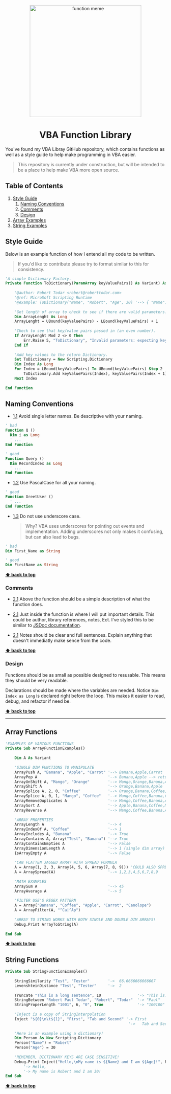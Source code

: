 <p align="center">
    <img width="350px" alt="function meme" src="https://i.pinimg.com/736x/2e/e7/b3/2ee7b37349f798c3460e244143bdd0bc--math-puns-math-humor.jpg">
    <h1 align="center">VBA Function Library</h1>
</p>

You've found my VBA Libray GitHub repository, which contains functions as well as a style guide to help make programming in VBA easier.

> This repository is currently under construction, but will be intended to be a place to help make VBA more open source.


## Table of Contents

1. [Style Guide](#style-guide)
   1. [Naming Conventions](#naming-conventions)
   2. [Comments](#comments)
   3. [Design](#design)
2. [Array Examples](#array-functions)
3. [String Examples](#string-functions)


## Style Guide

Below is an example function of how I entend all my code to be written. 

> If you'd like to contribute please try to format similar to this for consistency.

```vb
'A simple Dictionary Factory.
Private Function ToDictionary(ParamArray keyValuePairs() As Variant) As Scripting.Dictionary
    
    '@author: Robert Todar <robert@roberttodar.com>
    '@ref: MicroSoft Scripting Runtime
    '@example: ToDictionary("Name", "Robert", "Age", 30) '--> { "Name": "Robert, "Age": 30 }
    
    'Get length of array to check to see if there are valid parameters.
    Dim ArrayLenght As Long
    ArrayLenght = UBound(keyValuePairs) - LBound(keyValuePairs) + 1
    
    'Check to see that key/value pairs passed in (an even number).
    If ArrayLenght Mod 2 <> 0 Then
        Err.Raise 5, "ToDictionary", "Invalid parameters: expecting key/value pairs, but received an odd number of arguments."
    End If
    
    'Add key values to the return Dictionary.
    Set ToDictionary = New Scripting.Dictionary
    Dim Index As Long
    For Index = LBound(keyValuePairs) To UBound(keyValuePairs) Step 2
        ToDictionary.Add keyValuePairs(Index), keyValuePairs(Index + 1)
    Next Index
    
End Function
```

## Naming Conventions

<a name="single--letter--names"></a><a name="1.1"></a>
- [1.1](#single--letter--names) Avoid single letter names. Be descriptive with your naming.

```vb
' bad
Function Q ()
  Dim i as Long
  ' ...
End Function

' good
Function Query ()
  Dim RecordIndex as Long
  ' ...
End Function
```

<a name="pascal--case"></a><a name="1.2"></a>
- [1.2](#pascal--case) Use PascalCase for all your naming.

```vb
' good
Function GreetUser ()
  ' ...
End Function
```

<a name="underscore--case"></a><a name="1.3"></a>
- [1.3](#underscore--case) Do not use underscore case.
  
  > Why? VBA uses underscores for pointing out events and implementation. Adding underscores not only makes it confusing, but can also lead to bugs.

```vb
' bad
Dim First_Name as String

' good
Dim FirstName as String
```
**[⬆ back to top](#table-of-contents)**

### Comments

<a name="description-header-comment"></a><a name="2.1"></a>
- [2.1](#description-header-comment) Above the function should be a simple description of what the function does.

<a name="doc--comment"></a><a name="2.2"></a>
- [2.1](#doc--comment) Just inside the function is where I will put important details. This could be author, library references, notes, Ect. I've styled this to be similar to [JSDoc documentation](https://devdocs.io/jsdoc/). 

<a name="descriptive--comment"></a><a name="2.1"></a>
- [2.1](#descriptive--comment) Notes should be clear and full sentences. Explain anything that doesn't immediatly make sence from the code.

**[⬆ back to top](#table-of-contents)**


### Design

Functions should be as small as possible designed to resusable. This means they should be very readable.

Declarations should be made where the variables are needed. Notice `Dim Index as Long` is declared right before the loop. This makes it easier to read, debug, and refactor if need be.

**[⬆ back to top](#table-of-contents)**

----

## Array Functions

```vb
'EXAMPLES OF VARIOUS FUNCTIONS
Private Sub ArrayFunctionExamples()
    
    Dim A As Variant
    
    'SINGLE DIM FUNCTIONS TO MANIPULATE
    ArrayPush A, "Banana", "Apple", "Carrot" '--> Banana,Apple,Carrot
    ArrayPop A                               '--> Banana,Apple --> returns Carrot
    ArrayUnShift A, "Mango", "Orange"        '--> Mango,Orange,Banana,Apple
    ArrayShift A                             '--> Orange,Banana,Apple
    ArraySplice A, 2, 0, "Coffee"            '--> Orange,Banana,Coffee,Apple
    ArraySplice A, 0, 1, "Mango", "Coffee"   '--> Mango,Coffee,Banana,Coffee,Apple
    ArrayRemoveDuplicates A                  '--> Mango,Coffee,Banana,Apple
    ArraySort A                              '--> Apple,Banana,Coffee,Mango
    ArrayReverse A                           '--> Mango,Coffee,Banana,Apple
    
    'ARRAY PROPERTIES
    ArrayLength A                            '--> 4
    ArrayIndexOf A, "Coffee"                 '--> 1
    ArrayIncludes A, "Banana"                '--> True
    ArrayContains A, Array("Test", "Banana") '--> True
    ArrayContainsEmpties A                   '--> False
    ArrayDimensionLength A                   '--> 1 (single dim array)
    IsArrayEmpty A                           '--> False
    
    'CAN FLATTEN JAGGED ARRAY WITH SPREAD FORMULA
    A = Array(1, 2, 3, Array(4, 5, 6, Array(7, 8, 9))) 'COULD ALSO SPREAD DICTIONAIRES AND COLLECTIONS AS WELL
    A = ArraySpread(A)                       '--> 1,2,3,4,5,6,7,8,9
    
    'MATH EXAMPLES
    ArraySum A                               '--> 45
    ArrayAverage A                           '--> 5
    
    'FILTER USE'S REGEX PATTERN
    A = Array("Banana", "Coffee", "Apple", "Carrot", "Canolope")
    A = ArrayFilter(A, "^Ca|^Ap")
    
    'ARRAY TO STRING WORKS WITH BOTH SINGLE AND DOUBLE DIM ARRAYS!
    Debug.Print ArrayToString(A)
    
End Sub
```
**[⬆ back to top](#table-of-contents)**

## String Functions

```vb
Private Sub StringFunctionExamples()
    
    StringSimilarity "Test", "Tester"        '->  66.6666666666667
    LevenshteinDistance "Test", "Tester"     '->  2
                                                      
    Truncate "This is a long sentence", 10                '-> "This is..."
    StringBetween "Robert Paul Todar", "Robert", "Todar"  '-> "Paul"
    StringProperLength "1001", 6, "0", True               '-> "100100"
    
    'Inject is a copy of StringInterpolation
    Inject "${0}\n\t${1}", "First", "Tab and Second" '-> First
                                                      '->   Tab and Second
    
    'Here is an example using a dictionary!
    Dim Person As New Scripting.Dictionary
    Person("Name") = "Robert"
    Person("Age") = 30
    
    'REMEMBER, DICTIONARY KEYS ARE CASE SENSITIVE!
    Debug.Print Inject("Hello,\nMy name is ${Name} and I am ${Age}!", Person)
        '-> Hello,
        '-> My name is Robert and I am 30!
End Sub
```
**[⬆ back to top](#table-of-contents)**
